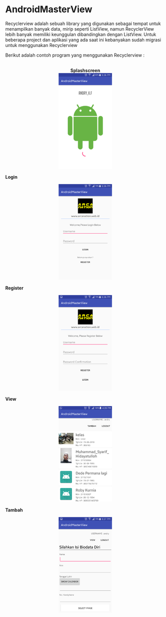 # AndroidMasterView

Recyclerview adalah sebuah library yang digunakan sebagai tempat untuk menampilkan banyak data, mirip seperti ListView, namun RecyclerView lebih banyak memiliki keunggulan dibandingkan dengan ListView. Untuk beberapa project dan aplikasi yang ada saat ini kebanyakan sudah migrasi untuk menggunakan Recyclerview

Berikut adalah contoh program yang menggunakan Recyclerview :



<p align="center">
  <br><b>Splashscreen</b></br>
  <img src="https://github.com/arcanavi/AndroidMasterView/blob/master/splashscreen.png" widht="450" height="300" />   
</p>

<b>Login</b>
<p align="center">  
<img src="https://github.com/arcanavi/AndroidMasterView/blob/master/login.png" widht="450" height="300" />   
</p>

<b>Register</b>
<p align="center">
<img src="https://github.com/arcanavi/AndroidMasterView/blob/master/register.png" widht="450" height="300" />   
</p>

<b>View</b>
<p align="center">
<img src="https://github.com/arcanavi/AndroidMasterView/blob/master/view.png" widht="450" height="300" />   
</p>

<b>Tambah</b>
<p align="center">
<img src="https://github.com/arcanavi/AndroidMasterView/blob/master/tambah.png" widht="450" height="300" />   
</p>

